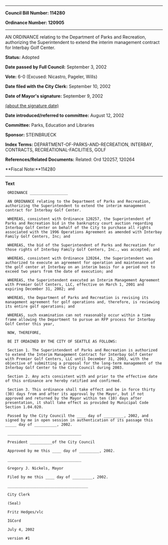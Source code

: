 

********

**Council Bill Number: 114280**
   
**Ordinance Number: 120905**
********

 AN ORDINANCE relating to the Department of Parks and Recreation, authorizing the Superintendent to extend the interim management contract for Interbay Golf Center.

**Status:** Adopted
   
**Date passed by Full Council:** September 3, 2002
   
**Vote:** 6-0 (Excused: Nicastro, Pageler, Wills)
   
**Date filed with the City Clerk:** September 10, 2002
   
**Date of Mayor's signature:** September 9, 2002
   
[(about the signature date)](/~public/approvaldate.htm)
   
   
   
**Date introduced/referred to committee:** August 12, 2002
   
**Committee:** Parks, Education and Libraries
   
**Sponsor:** STEINBRUECK
   
   
**Index Terms:** DEPARTMENT-OF-PARKS-AND-RECREATION, INTERBAY, CONTRACTS, RECREATIONAL-FACILITIES, GOLF

**References/Related Documents:** Related: Ord 120257, 120264

**Fiscal Note:**114280

********

**Text**
   
```
 ORDINANCE _________________

 AN ORDINANCE relating to the Department of Parks and Recreation, authorizing the Superintendent to extend the interim management contract for Interbay Golf Center.

 WHEREAS, consistent with Ordinance 120257, the Superintendent of Parks and Recreation bid in the bankruptcy court auction regarding Interbay Golf Center on behalf of the City to purchase all rights associated with the 1996 Operations Agreement as amended with Interbay Family Golf Centers, Inc; and

 WHEREAS, the bid of the Superintendent of Parks and Recreation for those rights of Interbay Family Golf Centers, Inc., was accepted; and

 WHEREAS, consistent with Ordinance 120264, the Superintendent was authorized to execute an agreement for operation and maintenance of the golf center at Interbay on an interim basis for a period not to exceed two years from the date of execution; and

 WHEREAS, the Superintendent executed an Interim Management Agreement with Premier Golf Centers, LLC, effective on March 1, 2001 and expiring December 31, 2002; and

 WHEREAS, the Department of Parks and Recreation is revising its management agreement for golf operations and, therefore, is reviewing its entire golf operations; and

 WHEREAS, such examination can not reasonably occur within a time frame allowing the Department to pursue an RFP process for Interbay Golf Center this year,

 NOW, THEREFORE,

 BE IT ORDAINED BY THE CITY OF SEATTLE AS FOLLOWS:

 Section 1. The Superintendent of Parks and Recreation is authorized to extend the Interim Management Contract for Interbay Golf Center with Premier Golf Centers, LLC until December 31, 2003, with the objective of submitting a proposal for the long-term management of the Interbay Golf Center to the City Council during 2003.

 Section 2. Any acts consistent with and prior to the effective date of this ordinance are hereby ratified and confirmed.

 Section 3. This ordinance shall take effect and be in force thirty (30) days from and after its approval by the Mayor, but if not approved and returned by the Mayor within ten (10) days after presentation, it shall take effect as provided by Municipal Code Section 1.04.020.

 Passed by the City Council the ____ day of _________, 2002, and signed by me in open session in authentication of its passage this _____ day of __________, 2002.

 _________________________________

 President __________of the City Council

 Approved by me this ____ day of _________, 2002.

 _________________________________

 Gregory J. Nickels, Mayor

 Filed by me this ____ day of _________, 2002.

 ____________________________________

 City Clerk

 (Seal)

 Fritz Hedges/vlc

 IGCord

 July 4, 2002

 version #1

```
